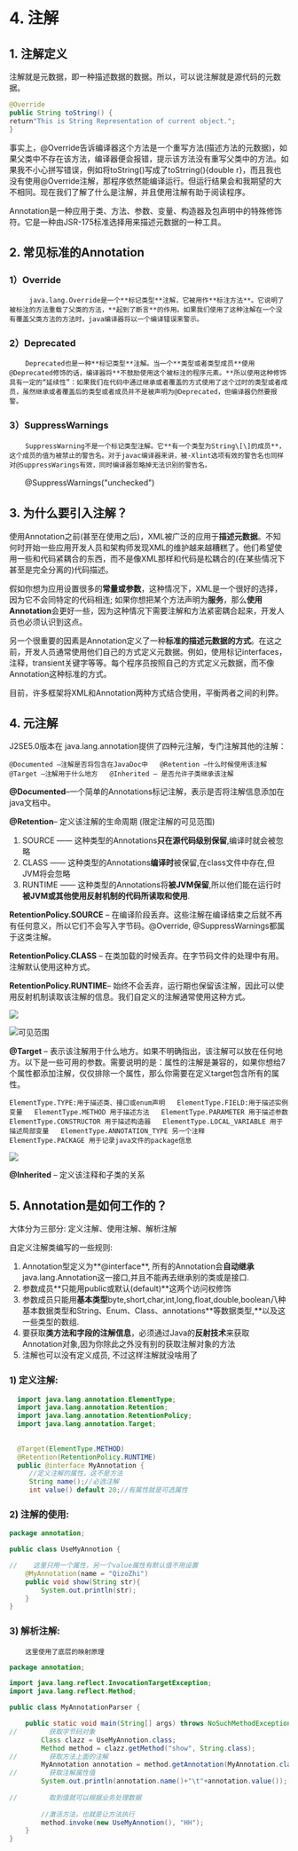 # 4. 注解

## 1. 注解定义

 注解就是元数据，即一种描述数据的数据。所以，可以说注解就是源代码的元数据。

```java
@Override
public String toString() {
return"This is String Representation of current object.";
}
```

事实上，@Override告诉编译器这个方法是一个重写方法\(描述方法的元数据\)，如果父类中不存在该方法，编译器便会报错，提示该方法没有重写父类中的方法。如果我不小心拼写错误，例如将toString\(\)写成了toStrring\(\){double r}，而且我也没有使用@Override注解，那程序依然能编译运行。但运行结果会和我期望的大不相同。现在我们了解了什么是注解，并且使用注解有助于阅读程序。

Annotation是一种应用于类、方法、参数、变量、构造器及包声明中的特殊修饰符。它是一种由JSR-175标准选择用来描述元数据的一种工具。

## 2. 常见标准的Annotation

###  1）Override

         java.lang.Override是一个**标记类型**注解，它被用作**标注方法**。它说明了被标注的方法重载了父类的方法，**起到了断言**的作用。如果我们使用了这种注解在一个没有覆盖父类方法的方法时，java编译器将以一个编译错误来警示。

### 2）Deprecated

        Deprecated也是一种**标记类型**注解。当一个**类型或者类型成员**使用@Deprecated修饰的话，编译器将**不鼓励使用这个被标注的程序元素。**所以使用这种修饰具有一定的“延续性”：如果我们在代码中通过继承或者覆盖的方式使用了这个过时的类型或者成员，虽然继承或者覆盖后的类型或者成员并不是被声明为@Deprecated，但编译器仍然要报警。

### 3）SuppressWarnings

        SuppressWarning不是一个标记类型注解。它**有一个类型为String\[\]的成员**，这个成员的值为被禁止的警告名。对于javac编译器来讲，被-Xlint选项有效的警告名也同样对@SuppressWarings有效，同时编译器忽略掉无法识别的警告名。  
　　@SuppressWarnings\("unchecked"\)

## 3. 为什么要引入注解？

 使用Annotation之前\(甚至在使用之后\)，XML被广泛的应用于**描述元数据**。不知何时开始一些应用开发人员和架构师发现XML的维护越来越糟糕了。他们希望使用一些和代码紧耦合的东西，而不是像XML那样和代码是松耦合的\(在某些情况下甚至是完全分离的\)代码描述。

假如你想为应用设置很多的**常量或参数**，这种情况下，XML是一个很好的选择，因为它不会同特定的代码相连; 如果你想把某个方法声明为**服务**，那么**使用Annotation**会更好一些，因为这种情况下需要注解和方法紧密耦合起来，开发人员也必须认识到这点。

另一个很重要的因素是Annotation定义了一种**标准的描述元数据的方式**。在这之前，开发人员通常使用他们自己的方式定义元数据。例如，使用标记interfaces，注释，transient关键字等等。每个程序员按照自己的方式定义元数据，而不像Annotation这种标准的方式。

目前，许多框架将XML和Annotation两种方式结合使用，平衡两者之间的利弊。

## 4.  元注解

J2SE5.0版本在 java.lang.annotation提供了四种元注解，专门注解其他的注解：

`@Documented –注解是否将包含在JavaDoc中  
@Retention –什么时候使用该注解  
@Target –注解用于什么地方  
@Inherited – 是否允许子类继承该注解`

**@Documented**–一个简单的Annotations标记注解，表示是否将注解信息添加在java文档中。

**@Retention**– 定义该注解的生命周期 \(限定注解的可见范围\)

1. SOURCE —— 这种类型的Annotations**只在源代码级别保留**,编译时就会被忽略   
2. CLASS —— 这种类型的Annotations**编译时**被保留,在class文件中存在,但JVM将会忽略   
3. RUNTIME —— 这种类型的Annotations将**被JVM保留**,所以他们能在运行时**被JVM或其他使用反射机制的代码所读取和使用**. 

**RetentionPolicy.SOURCE** – 在编译阶段丢弃。这些注解在编译结束之后就不再有任何意义，所以它们不会写入字节码。@Override, @SuppressWarnings都属于这类注解。

**RetentionPolicy.CLASS** – 在类加载的时候丢弃。在字节码文件的处理中有用。注解默认使用这种方式。

**RetentionPolicy.RUNTIME**– 始终不会丢弃，运行期也保留该注解，因此可以使用反射机制读取该注解的信息。我们自定义的注解通常使用这种方式。

![](../.gitbook/assets/image%20%28114%29.png)

![&#x53EF;&#x89C1;&#x8303;&#x56F4;](../.gitbook/assets/image%20%2896%29.png)

**@Target** – 表示该注解用于什么地方。如果不明确指出，该注解可以放在任何地方。以下是一些可用的参数。需要说明的是：属性的注解是兼容的，如果你想给7个属性都添加注解，仅仅排除一个属性，那么你需要在定义target包含所有的属性。

`ElementType.TYPE:用于描述类、接口或enum声明  
ElementType.FIELD:用于描述实例变量  
ElementType.METHOD 用于描述方法  
ElementType.PARAMETER 用于描述参数  
ElementType.CONSTRUCTOR 用于描述构造器  
ElementType.LOCAL_VARIABLE 用于描述局部变量  
ElementType.ANNOTATION_TYPE 另一个注释  
ElementType.PACKAGE 用于记录java文件的package信息`

![](../.gitbook/assets/image%20%2821%29.png)



**@Inherited** – 定义该注释和子类的关系

## 5. Annotation是如何工作的？

  大体分为三部分: 定义注解、使用注解、解析注解

 自定义注解类编写的一些规则:  
  1. Annotation型定义为**@interface**, 所有的Annotation会**自动继承**java.lang.Annotation这一接口,并且不能再去继承别的类或是接口.  
  2. 参数成员**只能用public或默认\(default\)**这两个访问权修饰  
  3. 参数成员只能用**基本类型**byte,short,char,int,long,float,double,boolean八种基本数据类型和String、Enum、Class、annotations**等数据类型,**以及这一些类型的数组.  
  4. 要获取**类方法和字段的注解信息**，必须通过Java的**反射技术**来获取 Annotation对象,因为你除此之外没有别的获取注解对象的方法  
  5. 注解也可以没有定义成员, 不过这样注解就没啥用了

### 1\) 定义注解:

```java
  import java.lang.annotation.ElementType;
  import java.lang.annotation.Retention;
  import java.lang.annotation.RetentionPolicy;
  import java.lang.annotation.Target;
  
  
  @Target(ElementType.METHOD)
  @Retention(RetentionPolicy.RUNTIME)
  public @interface MyAnnotation {
     //定义注解的属性，这不是方法
     String name();//必选注解
     int value() default 20;//有属性就是可选属性

```

###   2\) 注解的使用:

```java
package annotation;

public class UseMyAnnotion {

//    这里只用一个属性，另一个value属性有默认值不用设置
    @MyAnnotation(name = "QizoZhi")
    public void show(String str){
        System.out.println(str);
    }
}
```

###  3\) 解析注解:

        这里使用了底层的映射原理

```java
package annotation;

import java.lang.reflect.InvocationTargetException;
import java.lang.reflect.Method;

public class MyAnnotationParser {

    public static void main(String[] args) throws NoSuchMethodException, SecurityException, IllegalAccessException, IllegalArgumentException, InvocationTargetException {
//        获取字节码对象
        Class clazz = UseMyAnnotion.class;
        Method method = clazz.getMethod("show", String.class);
//        获取方法上面的注解
        MyAnnotation annotation = method.getAnnotation(MyAnnotation.class);
//        获取注解属性值
        System.out.println(annotation.name()+"\t"+annotation.value());
        
//        取到值就可以根据业务处理数据
        
        //激活方法，也就是让方法执行
        method.invoke(new UseMyAnnotion(), "HH");
    }
}
```

